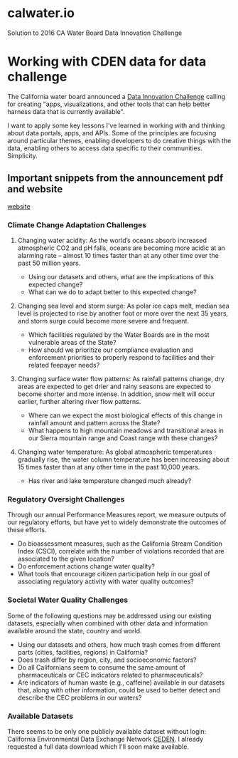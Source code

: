 # calwater.io
Solution to 2016 CA Water Board Data Innovation Challenge

# Working with CDEN data for data challenge

The California water board announced a [Data Innovation Challenge](http://www.waterboards.ca.gov/resources/data_databases/docs/wb_datainvtn_flyer.pdf) calling for creating "apps, visualizations, and other tools that can help better harness data that is currently
available". 

I want to apply some key lessons I've learned in working with and thinking about data portals, apps, and APIs. Some of the principles are focusing around particular themes, enabling developers to do creative things with the data, enabling others to access data specific to their communities. Simplicity.


## Important snippets from the announcement pdf and website

[website](http://www.waterboards.ca.gov/resources/data_databases/data_innov_challenge.shtml)


### Climate Change Adaptation Challenges


1. Changing water acidity: As the world’s oceans absorb increased atmospheric CO2 and pH falls, oceans are becoming more acidic at an alarming rate – almost 10 times faster than at any other time over the past 50 million years.
    * Using our datasets and others, what are the implications of this expected change?
    * What can we do to adapt better to this expected change?
2.  Changing sea level and storm surge: As polar ice caps melt, median sea level is projected to rise by another foot or more over the next 35 years, and storm surge could become more severe and frequent.
    * Which facilities regulated by the Water Boards are in the most vulnerable areas of the State?
    * How should we prioritize our compliance evaluation and enforcement priorities to properly respond to facilities and their related feepayer needs?

3.  Changing surface water flow patterns: As rainfall patterns change, dry areas are expected to get drier and rainy seasons are expected to become shorter and more intense. In addition, snow melt will occur earlier, further altering river flow patterns.
    * Where can we expect the most biological effects of this change in rainfall amount and pattern across the State?
    * What happens to high mountain meadows and transitional areas in our Sierra mountain range and Coast range with these changes?
4.  Changing water temperature: As global atmospheric temperatures gradually rise, the water column temperature has been increasing about 15 times faster than at any other time in the past 10,000 years.
    * Has river and lake temperature changed much already?


### Regulatory Oversight Challenges

Through our annual Performance Measures report, we measure outputs of our regulatory efforts, but have yet to widely demonstrate the outcomes of these efforts.

* Do bioassessment measures, such as the California Stream Condition Index (CSCI), correlate with the number of violations recorded that are associated to the given location?
* Do enforcement actions change water quality?
* What tools that encourage citizen participation help in our goal of associating regulatory activity with water quality outcomes?


### Societal Water Quality Challenges

Some of the following questions may be addressed using our existing datasets, especially when combined with other data and information available around the state, country and world.

* Using our datasets and others, how much trash comes from different parts (cities, facilities, regions) in California?
* Does trash differ by region, city, and socioeconomic factors?
* Do all Californians seem to consume the same amount of pharmaceuticals or CEC indicators related to pharmaceuticals?
* Are indicators of human waste (e.g., caffeine) available in our datasets that, along with other information, could be used to better detect and describe the CEC problems in our waters?


### Available Datasets

There seems to be only one publicly available dataset without login: California Environmental Data Exchange Network [CEDEN](http://www.ceden.org/). I already requested a full data download which I'll soon make available. 
